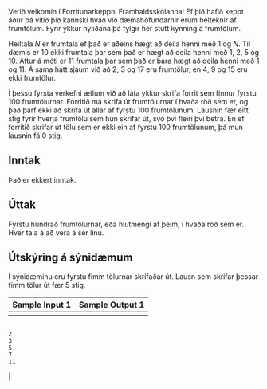 
Verið velkomin í Forritunarkeppni Framhaldsskólanna! Ef þið
 hafið keppt áður þá vitið þið kannski hvað við dæmahöfundarnir
 erum helteknir af frumtölum. Fyrir ykkur nýliðana þá fylgir hér
 stutt kynning á frumtölum.


Heiltala $N$ er
 frumtala ef það er aðeins hægt að deila henni með $1$ og $N$. Til dæmis er $10$ ekki frumtala þar sem það er hægt
 að deila henni með $1$,
 $2$, $5$ og $10$. Aftur á móti er $11$ frumtala þar sem það er bara hægt
 að deila henni með $1$ og
 $11$. Á sama hátt sjáum
 við að $2$, $3$ og $17$ eru frumtölur, en $4$, $9$ og $15$ eru ekki frumtölur.


Í þessu fyrsta verkefni ætlum við að láta ykkur skrifa
 forrit sem finnur fyrstu $100$ frumtölurnar. Forritið má skrifa
 út frumtölurnar í hvaða röð sem er, og það þarf ekki að skrifa
 út allar af fyrstu $100$
 frumtölunum. Lausnin fær eitt stig fyrir hverja frumtölu sem
 hún skrifar út, svo því fleiri því betra. En ef forritið
 skrifar út tölu sem er ekki ein af fyrstu $100$ frumtölunum, þá mun lausnin fá
 $0$ stig.


Inntak
------


Það er ekkert inntak.


Úttak
-----


Fyrstu hundrað frumtölurnar, eða hlutmengi af þeim, í hvaða
 röð sem er. Hver tala á að vera á sér línu.


Útskýring á sýnidæmum
---------------------


Í sýnidæminu eru fyrstu fimm tölurnar skrifaðar út. Lausn
 sem skrifar þessar fimm tölur út fær $5$ stig.




| Sample Input 1 | Sample Output 1 |
| --- | --- |
|  | 
```

2
3
5
7
11

```
 |


